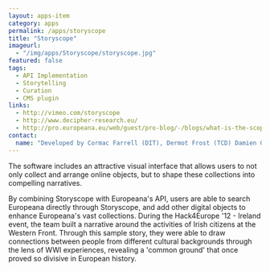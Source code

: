 ```yaml
---
layout: apps-item
category: apps
permalink: /apps/storyscope
title: "Storyscope"
imageurl:
  - "/img/apps/Storyscope/storyscope.jpg"
featured: false
tags:
  - API Implementation
  - Storytelling
  - Curation
  - CMS plugin
links:
  - http://vimeo.com/storyscope
  - http://www.decipher-research.eu/
  - http://pro.europeana.eu/web/guest/pro-blog/-/blogs/what-is-the-scope-of-your-story?
contact: 
  name: "Developed by Cormac Farrell (DIT), Dermot Frost (TCD) Damien Gallagher (NUIM), Natalie Harrower (RIA), Mark Maguire (IMMA), Paula McGloin (DIT), Jimmy Tang (TCD), and James Wogan (DIT)."
---
```


The software includes an attractive visual interface that allows users to not only collect and arrange online objects, but to shape these collections into compelling narratives.

By combining Storyscope with Europeana's API, users are able to search Europeana directly through Storyscope, and add other digital objects to enhance Europeana's vast collections. During the  Hack4Europe '12 - Ireland event, the team built a narrative around the activities of Irish citizens at the Western Front. Through this sample story, they were able to draw connections between people from different cultural backgrounds through the lens of WWI experiences, revealing a 'common ground' that once proved so divisive in European history.
